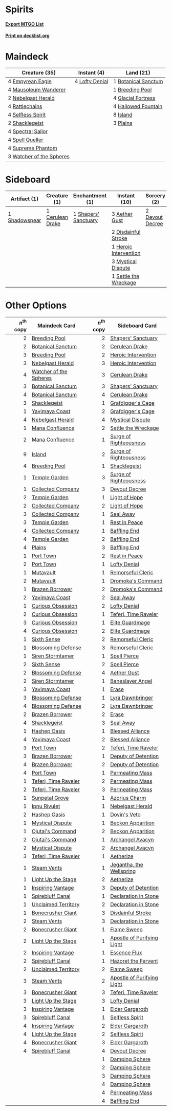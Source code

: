 # Spirits

#### [Export MTGO List](../collection/Spirits/Spirits.txt)
#### [Print on decklist.org](http://decklist.org/?deckmain=1%09Botanical%20Sanctum%0A1%09Breeding%20Pool%0A4%09Empyrean%20Eagle%0A4%09Glacial%20Fortress%0A4%09Hallowed%20Fountain%0A8%09Island%0A4%09Lofty%20Denial%0A4%09Mausoleum%20Wanderer%0A2%09Nebelgast%20Herald%0A3%09Plains%0A4%09Rattlechains%0A4%09Selfless%20Spirit%0A2%09Shacklegeist%0A4%09Spectral%20Sailor%0A4%09Spell%20Queller%0A4%09Supreme%20Phantom%0A3%09Watcher%20of%20the%20Spheres&deckside=3%09Aether%20Gust%0A1%09Cerulean%20Drake%0A2%09Devout%20Decree%0A2%09Disdainful%20Stroke%0A1%09Heroic%20Intervention%0A3%09Mystical%20Dispute%0A1%09Settle%20the%20Wreckage%0A1%09Shadowspear%0A1%09Shapers'%20Sanctuary)
# Maindeck

|                                           Creature (35)                                           |                                       Instant (4)                                       |                                          Land (21)                                           |
|---------------------------------------------------------------------------------------------------|-----------------------------------------------------------------------------------------|----------------------------------------------------------------------------------------------|
|4 [Empyrean Eagle](http://gatherer.wizards.com/Pages/Card/Details.aspx?multiverseid=466962)        |4 [Lofty Denial](http://gatherer.wizards.com/Pages/Card/Details.aspx?multiverseid=485379)|1 [Botanical Sanctum](http://gatherer.wizards.com/Pages/Card/Details.aspx?multiverseid=417817)|
|4 [Mausoleum Wanderer](http://gatherer.wizards.com/Pages/Card/Details.aspx?multiverseid=414364)    |                                                                                         |1 [Breeding Pool](http://gatherer.wizards.com/Pages/Card/Details.aspx?multiverseid=97088)     |
|2 [Nebelgast Herald](http://gatherer.wizards.com/Pages/Card/Details.aspx?multiverseid=414366)      |                                                                                         |4 [Glacial Fortress](http://gatherer.wizards.com/Pages/Card/Details.aspx?multiverseid=190562) |
|4 [Rattlechains](http://gatherer.wizards.com/Pages/Card/Details.aspx?multiverseid=409824)          |                                                                                         |4 [Hallowed Fountain](http://gatherer.wizards.com/Pages/Card/Details.aspx?multiverseid=97071) |
|4 [Selfless Spirit](http://gatherer.wizards.com/Pages/Card/Details.aspx?multiverseid=414332)       |                                                                                         |8 [Island](http://gatherer.wizards.com/Pages/Card/Details.aspx?multiverseid=439857)           |
|2 [Shacklegeist](http://gatherer.wizards.com/Pages/Card/Details.aspx?multiverseid=488252)          |                                                                                         |3 [Plains](http://gatherer.wizards.com/Pages/Card/Details.aspx?multiverseid=439856)           |
|4 [Spectral Sailor](http://gatherer.wizards.com/Pages/Card/Details.aspx?multiverseid=466830)       |                                                                                         |                                                                                              |
|4 [Spell Queller](http://gatherer.wizards.com/Pages/Card/Details.aspx?multiverseid=414494)         |                                                                                         |                                                                                              |
|4 [Supreme Phantom](http://gatherer.wizards.com/Pages/Card/Details.aspx?multiverseid=447212)       |                                                                                         |                                                                                              |
|3 [Watcher of the Spheres](http://gatherer.wizards.com/Pages/Card/Details.aspx?multiverseid=485550)|                                                                                         |                                                                                              |


# Sideboard

|                                      Artifact (1)                                      |                                       Creature (1)                                        |                                        Enchantment (1)                                        |                                          Instant (10)                                          |                                       Sorcery (2)                                        |
|----------------------------------------------------------------------------------------|-------------------------------------------------------------------------------------------|-----------------------------------------------------------------------------------------------|------------------------------------------------------------------------------------------------|------------------------------------------------------------------------------------------|
|1 [Shadowspear](http://gatherer.wizards.com/Pages/Card/Details.aspx?multiverseid=476487)|1 [Cerulean Drake](http://gatherer.wizards.com/Pages/Card/Details.aspx?multiverseid=466807)|1 [Shapers' Sanctuary](http://gatherer.wizards.com/Pages/Card/Details.aspx?multiverseid=435362)|3 [Aether Gust](http://gatherer.wizards.com/Pages/Card/Details.aspx?multiverseid=466796)        |2 [Devout Decree](http://gatherer.wizards.com/Pages/Card/Details.aspx?multiverseid=466767)|
|                                                                                        |                                                                                           |                                                                                               |2 [Disdainful Stroke](http://gatherer.wizards.com/Pages/Card/Details.aspx?multiverseid=420705)  |                                                                                          |
|                                                                                        |                                                                                           |                                                                                               |1 [Heroic Intervention](http://gatherer.wizards.com/Pages/Card/Details.aspx?multiverseid=423776)|                                                                                          |
|                                                                                        |                                                                                           |                                                                                               |3 [Mystical Dispute](http://gatherer.wizards.com/Pages/Card/Details.aspx?multiverseid=473020)   |                                                                                          |
|                                                                                        |                                                                                           |                                                                                               |1 [Settle the Wreckage](http://gatherer.wizards.com/Pages/Card/Details.aspx?multiverseid=435186)|                                                                                          |


# Other Options

|*n*<sup>th</sup> copy|                                          Maindeck Card                                          |*n*<sup>th</sup> copy|                                           Sideboard Card                                            |
|--------------------:|-------------------------------------------------------------------------------------------------|--------------------:|-----------------------------------------------------------------------------------------------------|
|                    2|[Breeding Pool](http://gatherer.wizards.com/Pages/Card/Details.aspx?multiverseid=97088)          |                    2|[Shapers' Sanctuary](http://gatherer.wizards.com/Pages/Card/Details.aspx?multiverseid=435362)        |
|                    2|[Botanical Sanctum](http://gatherer.wizards.com/Pages/Card/Details.aspx?multiverseid=417817)     |                    2|[Cerulean Drake](http://gatherer.wizards.com/Pages/Card/Details.aspx?multiverseid=466807)            |
|                    3|[Breeding Pool](http://gatherer.wizards.com/Pages/Card/Details.aspx?multiverseid=97088)          |                    2|[Heroic Intervention](http://gatherer.wizards.com/Pages/Card/Details.aspx?multiverseid=423776)       |
|                    3|[Nebelgast Herald](http://gatherer.wizards.com/Pages/Card/Details.aspx?multiverseid=414366)      |                    3|[Heroic Intervention](http://gatherer.wizards.com/Pages/Card/Details.aspx?multiverseid=423776)       |
|                    4|[Watcher of the Spheres](http://gatherer.wizards.com/Pages/Card/Details.aspx?multiverseid=485550)|                    3|[Cerulean Drake](http://gatherer.wizards.com/Pages/Card/Details.aspx?multiverseid=466807)            |
|                    3|[Botanical Sanctum](http://gatherer.wizards.com/Pages/Card/Details.aspx?multiverseid=417817)     |                    3|[Shapers' Sanctuary](http://gatherer.wizards.com/Pages/Card/Details.aspx?multiverseid=435362)        |
|                    4|[Botanical Sanctum](http://gatherer.wizards.com/Pages/Card/Details.aspx?multiverseid=417817)     |                    4|[Cerulean Drake](http://gatherer.wizards.com/Pages/Card/Details.aspx?multiverseid=466807)            |
|                    3|[Shacklegeist](http://gatherer.wizards.com/Pages/Card/Details.aspx?multiverseid=488252)          |                    1|[Grafdigger's Cage](http://gatherer.wizards.com/Pages/Card/Details.aspx?multiverseid=278452)         |
|                    1|[Yavimaya Coast](http://gatherer.wizards.com/Pages/Card/Details.aspx?multiverseid=129810)        |                    2|[Grafdigger's Cage](http://gatherer.wizards.com/Pages/Card/Details.aspx?multiverseid=278452)         |
|                    4|[Nebelgast Herald](http://gatherer.wizards.com/Pages/Card/Details.aspx?multiverseid=414366)      |                    4|[Mystical Dispute](http://gatherer.wizards.com/Pages/Card/Details.aspx?multiverseid=473020)          |
|                    1|[Mana Confluence](http://gatherer.wizards.com/Pages/Card/Details.aspx?multiverseid=409573)       |                    2|[Settle the Wreckage](http://gatherer.wizards.com/Pages/Card/Details.aspx?multiverseid=435186)       |
|                    2|[Mana Confluence](http://gatherer.wizards.com/Pages/Card/Details.aspx?multiverseid=409573)       |                    1|[Surge of Righteousness](http://gatherer.wizards.com/Pages/Card/Details.aspx?multiverseid=394720)    |
|                    9|[Island](http://gatherer.wizards.com/Pages/Card/Details.aspx?multiverseid=439857)                |                    2|[Surge of Righteousness](http://gatherer.wizards.com/Pages/Card/Details.aspx?multiverseid=394720)    |
|                    4|[Breeding Pool](http://gatherer.wizards.com/Pages/Card/Details.aspx?multiverseid=97088)          |                    1|[Shacklegeist](http://gatherer.wizards.com/Pages/Card/Details.aspx?multiverseid=488252)              |
|                    1|[Temple Garden](http://gatherer.wizards.com/Pages/Card/Details.aspx?multiverseid=405112)         |                    3|[Surge of Righteousness](http://gatherer.wizards.com/Pages/Card/Details.aspx?multiverseid=394720)    |
|                    1|[Collected Company](http://gatherer.wizards.com/Pages/Card/Details.aspx?multiverseid=394519)     |                    3|[Devout Decree](http://gatherer.wizards.com/Pages/Card/Details.aspx?multiverseid=466767)             |
|                    2|[Temple Garden](http://gatherer.wizards.com/Pages/Card/Details.aspx?multiverseid=405112)         |                    1|[Light of Hope](http://gatherer.wizards.com/Pages/Card/Details.aspx?multiverseid=479540)             |
|                    2|[Collected Company](http://gatherer.wizards.com/Pages/Card/Details.aspx?multiverseid=394519)     |                    2|[Light of Hope](http://gatherer.wizards.com/Pages/Card/Details.aspx?multiverseid=479540)             |
|                    3|[Collected Company](http://gatherer.wizards.com/Pages/Card/Details.aspx?multiverseid=394519)     |                    1|[Seal Away](http://gatherer.wizards.com/Pages/Card/Details.aspx?multiverseid=442919)                 |
|                    3|[Temple Garden](http://gatherer.wizards.com/Pages/Card/Details.aspx?multiverseid=405112)         |                    1|[Rest in Peace](http://gatherer.wizards.com/Pages/Card/Details.aspx?multiverseid=442021)             |
|                    4|[Collected Company](http://gatherer.wizards.com/Pages/Card/Details.aspx?multiverseid=394519)     |                    1|[Baffling End](http://gatherer.wizards.com/Pages/Card/Details.aspx?multiverseid=439658)              |
|                    4|[Temple Garden](http://gatherer.wizards.com/Pages/Card/Details.aspx?multiverseid=405112)         |                    2|[Baffling End](http://gatherer.wizards.com/Pages/Card/Details.aspx?multiverseid=439658)              |
|                    4|[Plains](http://gatherer.wizards.com/Pages/Card/Details.aspx?multiverseid=439856)                |                    3|[Baffling End](http://gatherer.wizards.com/Pages/Card/Details.aspx?multiverseid=439658)              |
|                    1|[Port Town](http://gatherer.wizards.com/Pages/Card/Details.aspx?multiverseid=410046)             |                    2|[Rest in Peace](http://gatherer.wizards.com/Pages/Card/Details.aspx?multiverseid=442021)             |
|                    2|[Port Town](http://gatherer.wizards.com/Pages/Card/Details.aspx?multiverseid=410046)             |                    1|[Lofty Denial](http://gatherer.wizards.com/Pages/Card/Details.aspx?multiverseid=485379)              |
|                    1|[Mutavault](http://gatherer.wizards.com/Pages/Card/Details.aspx?multiverseid=370733)             |                    1|[Remorseful Cleric](http://gatherer.wizards.com/Pages/Card/Details.aspx?multiverseid=447169)         |
|                    2|[Mutavault](http://gatherer.wizards.com/Pages/Card/Details.aspx?multiverseid=370733)             |                    1|[Dromoka's Command](http://gatherer.wizards.com/Pages/Card/Details.aspx?multiverseid=394558)         |
|                    1|[Brazen Borrower](http://gatherer.wizards.com/Pages/Card/Details.aspx?multiverseid=473001)       |                    2|[Dromoka's Command](http://gatherer.wizards.com/Pages/Card/Details.aspx?multiverseid=394558)         |
|                    2|[Yavimaya Coast](http://gatherer.wizards.com/Pages/Card/Details.aspx?multiverseid=129810)        |                    2|[Seal Away](http://gatherer.wizards.com/Pages/Card/Details.aspx?multiverseid=442919)                 |
|                    1|[Curious Obsession](http://gatherer.wizards.com/Pages/Card/Details.aspx?multiverseid=439692)     |                    2|[Lofty Denial](http://gatherer.wizards.com/Pages/Card/Details.aspx?multiverseid=485379)              |
|                    2|[Curious Obsession](http://gatherer.wizards.com/Pages/Card/Details.aspx?multiverseid=439692)     |                    1|[Teferi, Time Raveler](http://gatherer.wizards.com/Pages/Card/Details.aspx?multiverseid=461148)      |
|                    3|[Curious Obsession](http://gatherer.wizards.com/Pages/Card/Details.aspx?multiverseid=439692)     |                    1|[Elite Guardmage](http://gatherer.wizards.com/Pages/Card/Details.aspx?multiverseid=461122)           |
|                    4|[Curious Obsession](http://gatherer.wizards.com/Pages/Card/Details.aspx?multiverseid=439692)     |                    2|[Elite Guardmage](http://gatherer.wizards.com/Pages/Card/Details.aspx?multiverseid=461122)           |
|                    1|[Sixth Sense](http://gatherer.wizards.com/Pages/Card/Details.aspx?multiverseid=426889)           |                    2|[Remorseful Cleric](http://gatherer.wizards.com/Pages/Card/Details.aspx?multiverseid=447169)         |
|                    1|[Blossoming Defense](http://gatherer.wizards.com/Pages/Card/Details.aspx?multiverseid=417719)    |                    3|[Remorseful Cleric](http://gatherer.wizards.com/Pages/Card/Details.aspx?multiverseid=447169)         |
|                    1|[Siren Stormtamer](http://gatherer.wizards.com/Pages/Card/Details.aspx?multiverseid=435232)      |                    1|[Spell Pierce](http://gatherer.wizards.com/Pages/Card/Details.aspx?multiverseid=425876)              |
|                    2|[Sixth Sense](http://gatherer.wizards.com/Pages/Card/Details.aspx?multiverseid=426889)           |                    2|[Spell Pierce](http://gatherer.wizards.com/Pages/Card/Details.aspx?multiverseid=425876)              |
|                    2|[Blossoming Defense](http://gatherer.wizards.com/Pages/Card/Details.aspx?multiverseid=417719)    |                    4|[Aether Gust](http://gatherer.wizards.com/Pages/Card/Details.aspx?multiverseid=466796)               |
|                    2|[Siren Stormtamer](http://gatherer.wizards.com/Pages/Card/Details.aspx?multiverseid=435232)      |                    1|[Baneslayer Angel](http://gatherer.wizards.com/Pages/Card/Details.aspx?multiverseid=191065)          |
|                    3|[Yavimaya Coast](http://gatherer.wizards.com/Pages/Card/Details.aspx?multiverseid=129810)        |                    1|[Erase](http://gatherer.wizards.com/Pages/Card/Details.aspx?multiverseid=386533)                     |
|                    3|[Blossoming Defense](http://gatherer.wizards.com/Pages/Card/Details.aspx?multiverseid=417719)    |                    1|[Lyra Dawnbringer](http://gatherer.wizards.com/Pages/Card/Details.aspx?multiverseid=442914)          |
|                    4|[Blossoming Defense](http://gatherer.wizards.com/Pages/Card/Details.aspx?multiverseid=417719)    |                    2|[Lyra Dawnbringer](http://gatherer.wizards.com/Pages/Card/Details.aspx?multiverseid=442914)          |
|                    2|[Brazen Borrower](http://gatherer.wizards.com/Pages/Card/Details.aspx?multiverseid=473001)       |                    2|[Erase](http://gatherer.wizards.com/Pages/Card/Details.aspx?multiverseid=386533)                     |
|                    4|[Shacklegeist](http://gatherer.wizards.com/Pages/Card/Details.aspx?multiverseid=488252)          |                    3|[Seal Away](http://gatherer.wizards.com/Pages/Card/Details.aspx?multiverseid=442919)                 |
|                    1|[Hashep Oasis](http://gatherer.wizards.com/Pages/Card/Details.aspx?multiverseid=430866)          |                    1|[Blessed Alliance](http://gatherer.wizards.com/Pages/Card/Details.aspx?multiverseid=414302)          |
|                    4|[Yavimaya Coast](http://gatherer.wizards.com/Pages/Card/Details.aspx?multiverseid=129810)        |                    2|[Blessed Alliance](http://gatherer.wizards.com/Pages/Card/Details.aspx?multiverseid=414302)          |
|                    3|[Port Town](http://gatherer.wizards.com/Pages/Card/Details.aspx?multiverseid=410046)             |                    2|[Teferi, Time Raveler](http://gatherer.wizards.com/Pages/Card/Details.aspx?multiverseid=461148)      |
|                    3|[Brazen Borrower](http://gatherer.wizards.com/Pages/Card/Details.aspx?multiverseid=473001)       |                    1|[Deputy of Detention](http://gatherer.wizards.com/Pages/Card/Details.aspx?multiverseid=457309)       |
|                    4|[Brazen Borrower](http://gatherer.wizards.com/Pages/Card/Details.aspx?multiverseid=473001)       |                    2|[Deputy of Detention](http://gatherer.wizards.com/Pages/Card/Details.aspx?multiverseid=457309)       |
|                    4|[Port Town](http://gatherer.wizards.com/Pages/Card/Details.aspx?multiverseid=410046)             |                    1|[Permeating Mass](http://gatherer.wizards.com/Pages/Card/Details.aspx?multiverseid=414467)           |
|                    1|[Teferi, Time Raveler](http://gatherer.wizards.com/Pages/Card/Details.aspx?multiverseid=461148)  |                    2|[Permeating Mass](http://gatherer.wizards.com/Pages/Card/Details.aspx?multiverseid=414467)           |
|                    2|[Teferi, Time Raveler](http://gatherer.wizards.com/Pages/Card/Details.aspx?multiverseid=461148)  |                    3|[Permeating Mass](http://gatherer.wizards.com/Pages/Card/Details.aspx?multiverseid=414467)           |
|                    1|[Sunpetal Grove](http://gatherer.wizards.com/Pages/Card/Details.aspx?multiverseid=420946)        |                    1|[Azorius Charm](http://gatherer.wizards.com/Pages/Card/Details.aspx?multiverseid=460137)             |
|                    1|[Ipnu Rivulet](http://gatherer.wizards.com/Pages/Card/Details.aspx?multiverseid=430869)          |                    1|[Nebelgast Herald](http://gatherer.wizards.com/Pages/Card/Details.aspx?multiverseid=414366)          |
|                    2|[Hashep Oasis](http://gatherer.wizards.com/Pages/Card/Details.aspx?multiverseid=430866)          |                    1|[Dovin's Veto](http://gatherer.wizards.com/Pages/Card/Details.aspx?multiverseid=461120)              |
|                    1|[Mystical Dispute](http://gatherer.wizards.com/Pages/Card/Details.aspx?multiverseid=473020)      |                    1|[Beckon Apparition](http://gatherer.wizards.com/Pages/Card/Details.aspx?multiverseid=157415)         |
|                    1|[Ojutai's Command](http://gatherer.wizards.com/Pages/Card/Details.aspx?multiverseid=394642)      |                    2|[Beckon Apparition](http://gatherer.wizards.com/Pages/Card/Details.aspx?multiverseid=157415)         |
|                    2|[Ojutai's Command](http://gatherer.wizards.com/Pages/Card/Details.aspx?multiverseid=394642)      |                    1|[Archangel Avacyn](http://gatherer.wizards.com/Pages/Card/Details.aspx?multiverseid=409741)          |
|                    2|[Mystical Dispute](http://gatherer.wizards.com/Pages/Card/Details.aspx?multiverseid=473020)      |                    2|[Archangel Avacyn](http://gatherer.wizards.com/Pages/Card/Details.aspx?multiverseid=409741)          |
|                    3|[Teferi, Time Raveler](http://gatherer.wizards.com/Pages/Card/Details.aspx?multiverseid=461148)  |                    1|[Aetherize](http://gatherer.wizards.com/Pages/Card/Details.aspx?multiverseid=405119)                 |
|                    1|[Steam Vents](http://gatherer.wizards.com/Pages/Card/Details.aspx?multiverseid=405109)           |                    1|[Jegantha, the Wellspring](http://gatherer.wizards.com/Pages/Card/Details.aspx?multiverseid=479742)  |
|                    1|[Light Up the Stage](http://gatherer.wizards.com/Pages/Card/Details.aspx?multiverseid=457251)    |                    2|[Aetherize](http://gatherer.wizards.com/Pages/Card/Details.aspx?multiverseid=405119)                 |
|                    1|[Inspiring Vantage](http://gatherer.wizards.com/Pages/Card/Details.aspx?multiverseid=417819)     |                    3|[Deputy of Detention](http://gatherer.wizards.com/Pages/Card/Details.aspx?multiverseid=457309)       |
|                    1|[Spirebluff Canal](http://gatherer.wizards.com/Pages/Card/Details.aspx?multiverseid=417822)      |                    1|[Declaration in Stone](http://gatherer.wizards.com/Pages/Card/Details.aspx?multiverseid=409750)      |
|                    1|[Unclaimed Territory](http://gatherer.wizards.com/Pages/Card/Details.aspx?multiverseid=435419)   |                    2|[Declaration in Stone](http://gatherer.wizards.com/Pages/Card/Details.aspx?multiverseid=409750)      |
|                    1|[Bonecrusher Giant](http://gatherer.wizards.com/Pages/Card/Details.aspx?multiverseid=473077)     |                    3|[Disdainful Stroke](http://gatherer.wizards.com/Pages/Card/Details.aspx?multiverseid=420705)         |
|                    2|[Steam Vents](http://gatherer.wizards.com/Pages/Card/Details.aspx?multiverseid=405109)           |                    3|[Declaration in Stone](http://gatherer.wizards.com/Pages/Card/Details.aspx?multiverseid=409750)      |
|                    2|[Bonecrusher Giant](http://gatherer.wizards.com/Pages/Card/Details.aspx?multiverseid=473077)     |                    1|[Flame Sweep](http://gatherer.wizards.com/Pages/Card/Details.aspx?multiverseid=466893)               |
|                    2|[Light Up the Stage](http://gatherer.wizards.com/Pages/Card/Details.aspx?multiverseid=457251)    |                    1|[Apostle of Purifying Light](http://gatherer.wizards.com/Pages/Card/Details.aspx?multiverseid=466760)|
|                    2|[Inspiring Vantage](http://gatherer.wizards.com/Pages/Card/Details.aspx?multiverseid=417819)     |                    1|[Essence Flux](http://gatherer.wizards.com/Pages/Card/Details.aspx?multiverseid=409804)              |
|                    2|[Spirebluff Canal](http://gatherer.wizards.com/Pages/Card/Details.aspx?multiverseid=417822)      |                    1|[Hazoret the Fervent](http://gatherer.wizards.com/Pages/Card/Details.aspx?multiverseid=426838)       |
|                    2|[Unclaimed Territory](http://gatherer.wizards.com/Pages/Card/Details.aspx?multiverseid=435419)   |                    2|[Flame Sweep](http://gatherer.wizards.com/Pages/Card/Details.aspx?multiverseid=466893)               |
|                    3|[Steam Vents](http://gatherer.wizards.com/Pages/Card/Details.aspx?multiverseid=405109)           |                    2|[Apostle of Purifying Light](http://gatherer.wizards.com/Pages/Card/Details.aspx?multiverseid=466760)|
|                    3|[Bonecrusher Giant](http://gatherer.wizards.com/Pages/Card/Details.aspx?multiverseid=473077)     |                    3|[Teferi, Time Raveler](http://gatherer.wizards.com/Pages/Card/Details.aspx?multiverseid=461148)      |
|                    3|[Light Up the Stage](http://gatherer.wizards.com/Pages/Card/Details.aspx?multiverseid=457251)    |                    3|[Lofty Denial](http://gatherer.wizards.com/Pages/Card/Details.aspx?multiverseid=485379)              |
|                    3|[Inspiring Vantage](http://gatherer.wizards.com/Pages/Card/Details.aspx?multiverseid=417819)     |                    1|[Elder Gargaroth](http://gatherer.wizards.com/Pages/Card/Details.aspx?multiverseid=485502)           |
|                    3|[Spirebluff Canal](http://gatherer.wizards.com/Pages/Card/Details.aspx?multiverseid=417822)      |                    1|[Selfless Spirit](http://gatherer.wizards.com/Pages/Card/Details.aspx?multiverseid=414332)           |
|                    4|[Inspiring Vantage](http://gatherer.wizards.com/Pages/Card/Details.aspx?multiverseid=417819)     |                    2|[Elder Gargaroth](http://gatherer.wizards.com/Pages/Card/Details.aspx?multiverseid=485502)           |
|                    4|[Light Up the Stage](http://gatherer.wizards.com/Pages/Card/Details.aspx?multiverseid=457251)    |                    2|[Selfless Spirit](http://gatherer.wizards.com/Pages/Card/Details.aspx?multiverseid=414332)           |
|                    4|[Bonecrusher Giant](http://gatherer.wizards.com/Pages/Card/Details.aspx?multiverseid=473077)     |                    3|[Elder Gargaroth](http://gatherer.wizards.com/Pages/Card/Details.aspx?multiverseid=485502)           |
|                    4|[Spirebluff Canal](http://gatherer.wizards.com/Pages/Card/Details.aspx?multiverseid=417822)      |                    4|[Devout Decree](http://gatherer.wizards.com/Pages/Card/Details.aspx?multiverseid=466767)             |
|                     |                                                                                                 |                    1|[Damping Sphere](http://gatherer.wizards.com/Pages/Card/Details.aspx?multiverseid=443101)            |
|                     |                                                                                                 |                    2|[Damping Sphere](http://gatherer.wizards.com/Pages/Card/Details.aspx?multiverseid=443101)            |
|                     |                                                                                                 |                    3|[Damping Sphere](http://gatherer.wizards.com/Pages/Card/Details.aspx?multiverseid=443101)            |
|                     |                                                                                                 |                    4|[Damping Sphere](http://gatherer.wizards.com/Pages/Card/Details.aspx?multiverseid=443101)            |
|                     |                                                                                                 |                    4|[Permeating Mass](http://gatherer.wizards.com/Pages/Card/Details.aspx?multiverseid=414467)           |
|                     |                                                                                                 |                    4|[Baffling End](http://gatherer.wizards.com/Pages/Card/Details.aspx?multiverseid=439658)              |

